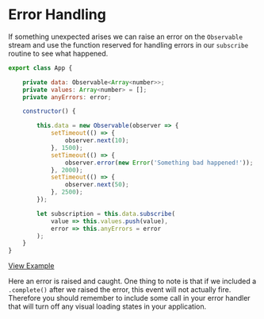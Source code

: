 # Error Handling

If something unexpected arises we can raise an error on the `Observable` stream and use the function reserved for handling errors in our `subscribe` routine to see what happened.

```js
export class App {

	private data: Observable<Array<number>>;
	private values: Array<number> = [];
	private anyErrors: error;

	constructor() {

		this.data = new Observable(observer => {
		  	setTimeout(() => {
				observer.next(10);
			}, 1500);
			setTimeout(() => {
				observer.error(new Error('Something bad happened!'));
			}, 2000);
			setTimeout(() => {
				observer.next(50);
			}, 2500);
		});

		let subscription = this.data.subscribe(
			value => this.values.push(value),
			error => this.anyErrors = error
		);
	}
}
```
[View Example](http://plnkr.co/edit/hw1JJsShWNWzO1Wtu5p0?p=preview)

Here an error is raised and caught. One thing to note is that if we included a `.complete()`
after we raised the error, this event will not actually fire.
Therefore you should remember to include some call in your error handler
that will turn off any visual loading states in your application.
